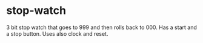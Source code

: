 # stop-watch
3 bit stop watch that goes to 999 and then rolls back to 000.
Has a start and a stop button. Uses also clock and reset.
